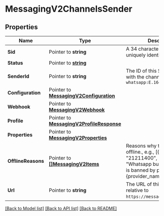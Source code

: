 # MessagingV2ChannelsSender

## Properties

Name | Type | Description | Notes
------------ | ------------- | ------------- | -------------
**Sid** | Pointer to **string** | A 34 character string that uniquely identifies this Sender. |
**Status** | Pointer to [**string**](ChannelsSenderEnumStatus.md) |  |
**SenderId** | Pointer to **string** | The ID of this Sender prefixed with the channel, e.g., `whatsapp:E.164` |
**Configuration** | Pointer to [**MessagingV2Configuration**](MessagingV2Configuration.md) |  |
**Webhook** | Pointer to [**MessagingV2Webhook**](MessagingV2Webhook.md) |  |
**Profile** | Pointer to [**MessagingV2ProfileResponse**](MessagingV2ProfileResponse.md) |  |
**Properties** | Pointer to [**MessagingV2Properties**](MessagingV2Properties.md) |  |
**OfflineReasons** | Pointer to [**[]MessagingV2Items**](MessagingV2Items.md) | Reasons why the sender is offline., e.g., [{\"code\": \"21211400\", \"message\": \"Whatsapp business account is banned by provider {provider_name} | Credit line is assigned to another BSP\", \"more_info\": \"https://www.twilio.com/docs/errors/21211400\"}] |
**Url** | Pointer to **string** | The URL of this resource, relative to `https://messaging.twilio.com`. |

[[Back to Model list]](../README.md#documentation-for-models) [[Back to API list]](../README.md#documentation-for-api-endpoints) [[Back to README]](../README.md)


